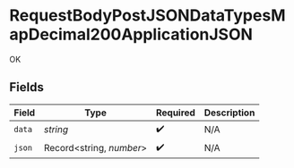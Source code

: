 # RequestBodyPostJSONDataTypesMapDecimal200ApplicationJSON

OK


## Fields

| Field                    | Type                     | Required                 | Description              |
| ------------------------ | ------------------------ | ------------------------ | ------------------------ |
| `data`                   | *string*                 | :heavy_check_mark:       | N/A                      |
| `json`                   | Record<string, *number*> | :heavy_check_mark:       | N/A                      |